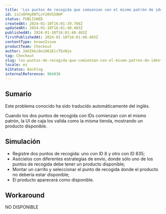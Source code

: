 ```yaml
---
title: 'Los puntos de recogida que comienzan con el mismo patrón de identificación muestran el producto disponible'
id: 1iCnOFHyKNTLvY20VS58HP
status: PUBLISHED
createdAt: 2024-01-10T16:01:39.766Z
updatedAt: 2024-01-10T16:01:40.403Z
publishedAt: 2024-01-10T16:01:40.403Z
firstPublishedAt: 2024-01-10T16:01:40.403Z
contentType: knownIssue
productTeam: Checkout
author: 2mXZkbi0oi061KicTExNjo
tag: Checkout
slug: los-puntos-de-recogida-que-comienzan-con-el-mismo-patron-de-identificacion-muestran-el-producto-disponible
locale: es
kiStatus: Backlog
internalReference: 964036
---
```


## Sumario

<div class="alert alert-info">
  <p>Este problema conocido ha sido traducido automáticamente del inglés.</p>
</div>


Cuando los dos puntos de recogida con IDs comienzan con el mismo patrón, la UI de caja los valida como la misma tienda, mostrando un producto disponible.


##

## Simulación



- Registre dos puntos de recogida: uno con ID 8 y otro con ID 835;
- Asócielos con diferentes estrategias de envío, donde sólo uno de los puntos de recogida debe tener un producto disponible;
- Montar un carrito y seleccionar el punto de recogida donde el producto no debería estar disponible;
- El producto aparecerá como disponible.



## Workaround


NO DISPONIBLE





